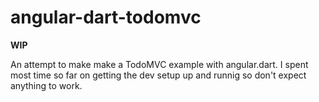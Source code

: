 angular-dart-todomvc
====================

**WIP**

An attempt to make make a TodoMVC example with angular.dart. I spent most time
so far on getting the dev setup up and runnig so don't expect anything to work.
